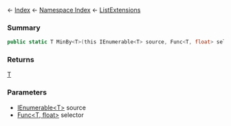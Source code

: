 ← [Index](Api-Index) ← [Namespace Index](Namespace-Index) ← [ListExtensions](System.Collections.Generic.ListExtensions)

### Summary

```csharp
public static T MinBy<T>(this IEnumerable<T> source, Func<T, float> selector)
```

### Returns

[T]()

### Parameters

* [IEnumerable\<T>](https://docs.microsoft.com/en-us/dotnet/api/System.Collections.Generic.IEnumerable-1?view=netframework-4.6) source
* [Func\<T, float>](https://docs.microsoft.com/en-us/dotnet/api/System.Func-2?view=netframework-4.6) selector
